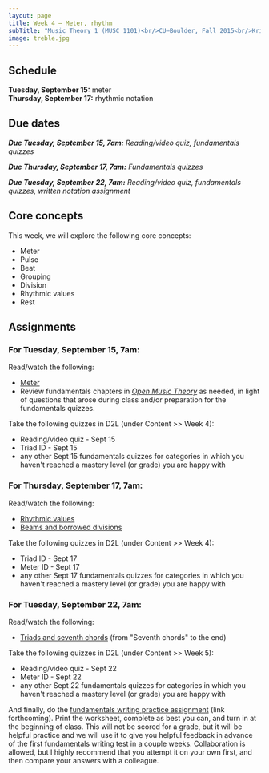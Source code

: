 ```yaml
---
layout: page
title: Week 4 – Meter, rhythm
subTitle: "Music Theory 1 (MUSC 1101)<br/>CU–Boulder, Fall 2015<br/>Kris Shaffer, Ph.D. – instructor"
image: treble.jpg
---
```


## Schedule

**Tuesday, September 15:** meter  
**Thursday, September 17:** rhythmic notation 

## Due dates

***Due Tuesday, September 15, 7am:*** *Reading/video quiz, fundamentals quizzes* 

***Due Thursday, September 17, 7am:*** *Fundamentals quizzes*  

***Due Tuesday, September 22, 7am:*** *Reading/video quiz, fundamentals quizzes, written notation assignment*

## Core concepts

This week, we will explore the following core concepts:

- Meter  
- Pulse  
- Beat  
- Grouping  
- Division  
- Rhythmic values  
- Rest  


## Assignments

### For Tuesday, September 15, 7am:

Read/watch the following:

- [Meter](http://openmusictheory.com/meter.html)  
- Review fundamentals chapters in [*Open Music Theory*](http://openmusictheory.com/contents.html) as needed, in light of questions that arose during class and/or preparation for the fundamentals quizzes.  

Take the following quizzes in D2L (under Content >> Week 4):

- Reading/video quiz - Sept 15  
- Triad ID - Sept 15  
- any other Sept 15 fundamentals quizzes for categories in which you haven't reached a mastery level (or grade) you are happy with


### For Thursday, September 17, 7am:

Read/watch the following:

- [Rhythmic values](http://openmusictheory.com/rhythmicValues.html)  
- [Beams and borrowed divisions](http://openmusictheory.com/beams.html)  

Take the following quizzes in D2L (under Content >> Week 4):

- Triad ID - Sept 17  
- Meter ID - Sept 17  
- any other Sept 17 fundamentals quizzes for categories in which you haven't reached a mastery level (or grade) you are happy with


### For Tuesday, September 22, 7am:

Read/watch the following:

- [Triads and seventh chords](http://openmusictheory.com/triads.html) (from "Seventh chords" to the end)  

Take the following quizzes in D2L (under Content >> Week 5):

- Reading/video quiz - Sept 22  
- Meter ID - Sept 22  
- any other Sept 22 fundamentals quizzes for categories in which you haven't reached a mastery level (or grade) you are happy with

And finally, do the [fundamentals writing practice assignment](/media/WritingAssignment2.pdf) (link forthcoming). Print the worksheet, complete as best you can, and turn in at the beginning of class. This will not be scored for a grade, but it will be helpful practice and we will use it to give you helpful feedback in advance of the first fundamentals writing test in a couple weeks. Collaboration is allowed, but I highly recommend that you attempt it on your own first, and then compare your answers with a colleague.